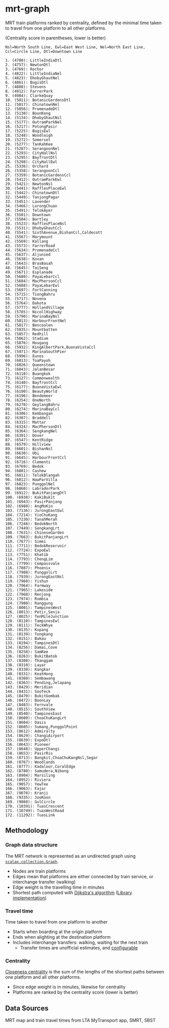 # mrt-graph
MRT train platforms ranked by centrality, defined by the minimal time taken to travel from one platform to all other platforms. 

(Centrality score in parentheses, lower is better)
```
Nsl=North South Line, Ewl=East West Line, Nel=North East Line, Ccl=Circle Line, Dtl=Downtown Line

1. (4700): LittleIndiaDtl
2. (4757): NewtonDtl
3. (4769): Rochor
4. (4822): LittleIndiaNel
5. (4823): DhobyGhautNel
6. (4861): BugisDtl
7. (4888): Stevens
8. (4912): FarrerPark
9. (4984): ClarkeQuay
10. (5011): BotanicGardensDtl
11. (5017): ChinatownNel
12. (5056): PromenadeDtl
13. (5130): BoonKeng
14. (5134): DhobyGhautNsl
15. (5177): OutramParkNel
16. (5217): PotongPasir
17. (5225): BugisEwl
18. (5248): Woodleigh
19. (5272): Somerset
20. (5277): TanKahKee
21. (5287): SerangoonNel
22. (5293): CityHallNsl
23. (5295): BayfrontDtl
24. (5298): CityHallEwl
25. (5336): Orchard
26. (5358): SerangoonCcl
27. (5359): BotanicGardensCcl
28. (5412): OutramParkEwl
29. (5421): NewtonNsl
30. (5441): RafflesPlaceEwl
31. (5442): ChinatownDtl
32. (5449): TanjongPagar
33. (5451): Lavender
34. (5466): LorongChuan
35. (5491): TelokAyer
36. (5501): Downtown
37. (5504): Bartley
38. (5523): RafflesPlaceNsl
39. (5531): DhobyGhautCcl
40. (5541): SixthAvenue,BishanCcl,Caldecott
41. (5567): Marymount
42. (5569): Kallang
43. (5573): FarrerRoad
44. (5634): PromenadeCcl
45. (5637): Aljunied
46. (5638): Kovan
47. (5643): BrasBasah
48. (5645): TaiSeng
49. (5671): Esplanade
50. (5680): PayaLebarCcl
51. (5684): MacPhersonCcl
52. (5688): PayaLebarEwl
53. (5697): FortCanning
54. (5715): TiongBahru
55. (5717): Novena
56. (5764): Dakota
57. (5777): HollandVillage
58. (5785): NicollHighway
59. (5790): MarinaBayNsl
60. (5813): HarbourFrontNel
61. (5817): Bencoolen
62. (5835): Mountbatten
63. (5857): Redhill
64. (5862): Stadium
65. (5876): Hougang
66. (5932): KingAlbertPark,BuonaVistaCcl
67. (5971): MarinaSouthPier
68. (5996): Eunos
69. (6013): ToaPayoh
70. (6026): Queenstown
71. (6043): JalanBesar
72. (6118): Buangkok
73. (6127): Commonwealth
74. (6140): BayfrontCcl
75. (6177): BuonaVistaEwl
76. (6190): BeautyWorld
77. (6196): Bendemeer
78. (6254): OneNorth
79. (6270): GeylangBahru
80. (6274): MarinaBayCcl
81. (6306): Kembangan
82. (6307): Braddell
83. (6315): Mattar
84. (6324): MacPhersonDtl
85. (6364): SengkangNel
86. (6391): Dover
87. (6547): KentRidge
88. (6579): Hillview
89. (6601): BishanNsl
90. (6630): Ubi
91. (6645): HarbourFrontCcl
92. (6716): Clementi
93. (6769): Bedok
94. (6801): Cashew
95. (6811): TelokBlangah
96. (6812): HawParVilla
97. (6823): PunggolNel
98. (6860): LabradorPark
99. (6912): BukitPanjangDtl
100. (6938): KakiBukit
101. (6943): PasirPanjang
102. (6980): AngMoKio
103. (7136): JurongEastEwl
104. (7214): YioChuKang
105. (7230): TanahMerah
106. (7248): BedokNorth
107. (7449): SengkangLrt
108. (7631): ChineseGarden
109. (7663): BukitPanjangLrt
110. (7677): Simei
111. (7711): BedokReservoir
112. (7724): ExpoEwl
113. (7751): Khatib
114. (7793): ChengLim
115. (7799): Compassvale
116. (7887): Phoenix
117. (7908): PunggolLrt
118. (7939): JurongEastNsl
119. (7960): Yishun
120. (7964): Farmway
121. (7965): Lakeside
122. (7968): Renjong
123. (7974): Rumbia
124. (7980): Ranggung
125. (8001): TampinesWest
126. (8013): Petir,Senja
127. (8025): TenMileJunction
128. (8110): TampinesEwl
129. (8111): TeckWhye
130. (8135): Kupang
131. (8139): Tongkang
132. (8151): Bakau
133. (8194): TampinesDtl
134. (8256): Damai,Cove
135. (8258): SamKee
136. (8263): BukitBatok
137. (8308): Thanggam
138. (8310): Layar
139. (8330): Kangkar
140. (8331): KeatHong
141. (8360): Sembawang
142. (8363): Pending,Jelapang
143. (8429): Meridian
144. (8431): SooTeck
145. (8470): BukitGombak
146. (8472): BoonLay
147. (8483): Fernvale
148. (8515): SouthView
149. (8540): TampinesEast
150. (8600): ChoaChuKangLrt
151. (8604): Oasis
152. (8605): Sumang,PunggolPoint
153. (8612): Admiralty
154. (8629): ChangiAirport
155. (8639): ExpoDtl
156. (8643): Pioneer
157. (8648): UpperChangi
158. (8653): PasirRis
159. (8713): Bangkit,ChoaChuKangNsl,Segar
160. (8767): Woodlands
161. (8777): Kadaloor,CoralEdge
162. (8780): Samudera,Nibong
163. (8904): Marsiling
164. (8952): Riviera
165. (9057): YewTee
166. (9063): Fajar
167. (9070): Kranji
168. (9335): JooKoon
169. (9860): GulCircle
170. (10391): TuasCrescent
171. (10749): TuasWestRoad
172. (11292): TuasLink
```
## Methodology
### Graph data structure
The MRT network is represented as an undirected graph using [`scalax.collection.Graph`](http://www.scala-graph.org/).
- Nodes are train platforms
- Edges mean that platforms are either connected by train service, or interchange transfer (walking)
- Edge weight is the travelling time in minutes
- Shortest path computed with [Dijkstra's algorithm](https://medium.com/basecs/finding-the-shortest-path-with-a-little-help-from-dijkstra-613149fbdc8e) ([Library implementation](https://github.com/scala-graph/scala-graph/blob/master/core/src/main/scala/scalax/collection/TraverserImpl.scala#L296))
### Travel time
Time taken to travel from one platform to another 
- Starts when boarding at the origin platform
- Ends when alighting at the destination platform
- Includes interchange transfers: walking, waiting for the next train
  - Transfer times are unofficial estimates, and [configurable](https://github.com/seahrh/mrt-graph/blob/master/src/main/resources/application.conf)
### Centrality
[Closeness centrality](https://en.wikipedia.org/wiki/Closeness_centrality) is the sum of the lengths of the shortest paths between one platform and all other platforms.
- Since edge weight is in minutes, likewise for centrality
- Platforms are ranked by the centrality score (lower is better)
## Data Sources
MRT map and train travel times from LTA MyTransport app, SMRT, SBST
